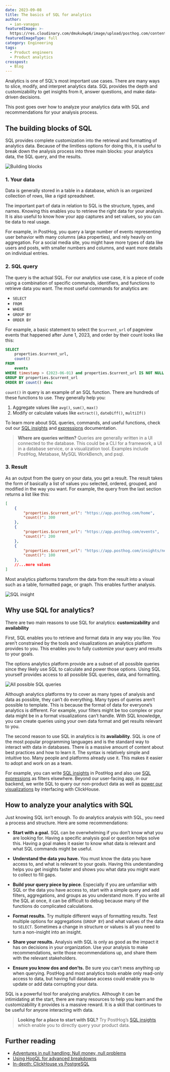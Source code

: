 ```yaml
---
date: 2023-09-08
title: The basics of SQL for analytics
author:
  - ian-vanagas
featuredImage: >-
  https://res.cloudinary.com/dmukukwp6/image/upload/posthog.com/contents/images/blog/hog_ql.png
featuredImageType: full
category: Engineering
tags:
  - Product engineers
  - Product analytics
crosspost:
  - Blog
---
```


Analytics is one of SQL's most important use cases. There are many ways to slice, modify, and interpret analytics data. SQL provides the depth and customizability to get insights from it, answer questions, and make data-driven decisions.

This post goes over how to analyze your analytics data with SQL and recommendations for your analysis process.

## The building blocks of SQL

SQL provides complete customization into the retrieval and formatting of analytics data. Because of the limitless options for doing this, it is useful to break down the analysis process into three main blocks: your analytics data, the SQL query, and the results.

![Building blocks](../images/blog/sql-for-analytics/blocks.png)

### 1. Your data

Data is generally stored in a table in a database, which is an organized collection of rows, like a rigid spreadsheet.

The important part of data in relation to SQL is the structure, types, and names. Knowing this enables you to retrieve the right data for your analysis. It is also useful to know how your app captures and set values, so you can tie data to real usage.

For example, in PostHog, you query a large number of events representing user behavior with many columns (aka properties), and rely heavily on aggregation. For a social media site, you might have more types of data like users and posts, with smaller numbers and columns, and want more details on individual entries.

### 2. SQL query

The query is the actual SQL. For our analytics use case, it is a piece of code using a combination of specific commands, identifiers, and functions to retrieve data you want. The most useful commands for analytics are:

- `SELECT`
- `FROM`
- `WHERE`
- `GROUP BY`
- `ORDER BY`

For example, a basic statement to select the `$current_url` of pageview events that happened after June 1, 2023, and order by their count looks like this:

```sql
SELECT
	properties.$current_url,
	count()
FROM
	events
WHERE timestamp > (2023-06-01) and properties.$current_url IS NOT NULL
GROUP BY properties.$current_url
ORDER BY count() desc
```

`count()` in query is an example of an SQL function. There are hundreds of these functions to use. They generally help you:

1. Aggregate values like `avg()`, `sum()`, `max()`
2. Modify or calculate values like `extract()`, `dateDiff()`, `multiIf()`

To learn more about SQL queries, commands, and useful functions, check out our [SQL insights](/docs/product-analytics/sql) and [expressions](/docs/hogql/expressions) documentation.

> **Where are queries written?** Queries are generally written in a UI connected to the database. This could be a CLI for a framework, a UI in a database service, or a visualization tool. Examples include PostHog, Metabase, MySQL WorkBench, and psql.

### 3. Result

As an output from the query on your data, you get a result. The result takes the form of basically a list of values you selected, ordered, grouped, and modified in the way you want. For example, the query from the last section returns a list like this:

```json
[
	{
		"properties.$current_url": "https://app.posthog.com/home",
		"count()": 300
	},
	{
		"properties.$current_url": "https://app.posthog.com/events",
		"count()": 200
	},
	{
		"properties.$current_url": "https://app.posthog.com/insights/new",
		"count()": 100
	},
	//...more values
]
```

Most analytics platforms transform the data from the result into a visual such as a table, formatted page, or graph. This enables further analysis.

![SQL insight](../images/blog/sql-for-analytics/sql.png)

## Why use SQL for analytics?

There are two main reasons to use SQL for analytics: **customizability** and **availability**

First, SQL enables you to retrieve and format data in any way you like. You aren’t constrained by the tools and visualizations an analytics platform provides to you. This enables you to fully customize your query and results to your goals.

The options analytics platform provide are a subset of all possible queries since they likely use SQL to calculate and power those options. Using SQL yourself provides access to all possible SQL queries, data, and formatting. 

![All possible SQL queries](../images/blog/sql-for-analytics/possible.png)

Although analytics platforms try to cover as many types of analysis and data as possible, they can’t do everything. Many types of queries aren’t possible to template. This is because the format of data for everyone’s analytics is different. For example, your filters might be too complex or your data might be in a format visualizations can’t handle. With SQL knowledge, you can create queries using your own data format and get results relevant to you.

The second reason to use SQL in analytics is its **availability**. SQL is one of the most popular programming languages and is the standard way to interact with data in databases. There is a massive amount of content about best practices and how to learn it. The syntax is relatively simple and intuitive too. Many people and platforms already use it. This makes it easier to adopt and work on as a team.

For example, you can write [SQL insights](/docs/product-analytics/sql) in PostHog and also use [SQL expressions](/docs/hogql/expressions) as filters elsewhere. Beyond our user-facing app, in our backend, we write SQL to query our non-product data as well as [power our visualizations](/docs/how-posthog-works/queries) by interfacing with ClickHouse.

## How to analyze your analytics with SQL

Just knowing SQL isn’t enough. To do analytics analysis with SQL, you need a process and structure. Here are some recommendations:

- **Start with a goal.** SQL can be overwhelming if you don’t know what you are looking for. Having a specific analysis goal or question helps solve this. Having a goal makes it easier to know what data is relevant and what SQL commands might be useful.

- **Understand the data you have.** You must know the data you have access to, and what is relevant to your goals. Having this understanding helps you get insights faster and shows you what data you might want to collect to fill gaps.

- **Build your query piece by piece**. Especially if you are unfamiliar with SQL or the data you have access to, start with a simple query and add filters, aggregations, and groups as you understand more. If you write all the SQL at once, it can be difficult to debug because many of the functions do complicated calculations.

- **Format results.** Try multiple different ways of formatting results. Test multiple options for aggregations (`GROUP BY`) and what values of the data to `SELECT`. Sometimes a change in structure or values is all you need to turn a non-insight into an insight.

- **Share your results.** Analysis with SQL is only as good as the impact it has on decisions in your organization. Use your analysis to make recommendations, write those recommendations up, and share them with the relevant stakeholders.

- **Ensure you know dos and don’ts.** Be sure you can’t mess anything up when querying. PostHog and most analytics tools enable only read-only access to data, but having full database access could enable you to update or add data corrupting your data.

SQL is a powerful tool for analyzing analytics. Although it can be intimidating at the start, there are many resources to help you learn and the customizability it provides is a massive reward. It is a skill that continues to be useful for anyone interacting with data.

> **Looking for a place to start with SQL?** Try PostHog’s [SQL insights](/docs/product-analytics/sql) which enable you to directly query your product data.

## Further reading

- [Adventures in null handling: Null money, null problems](/blog/null-handling-hogql)
- [Using HogQL for advanced breakdowns](/tutorials/hogql-breakdowns)
- [In-depth: ClickHouse vs PostgreSQL](/blog/clickhouse-vs-postgres)
